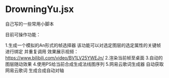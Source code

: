 # DrowningYu.jsx
自己写的一些常用小脚本

目前可操作功能：

1.生成一个模拟的An形式的帧选择器 该功能可以对选定图层的选定属性的关键帧进行绑定 并重复调用   效果展示视频：https://www.bilibili.com/video/BV1LV25YWEJn/
2.渲染当前帧至桌面
3.自动的图层随动效果
4.使用PS给当前合成生成法线图序列
5.网易云歌词生成器 自动获取网易云歌词 生成合成自动对轴
